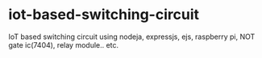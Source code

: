 # iot-based-switching-circuit
IoT based switching circuit using nodeja, expressjs, ejs, raspberry pi, NOT gate ic(7404), relay module.. etc.
